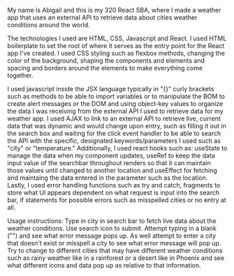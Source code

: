 My name is Abigail and this is my 320 React SBA, where I made a weather app that uses an external API to retrieve data about cities weather conditions around the world. 

The technologies I used are HTML, CSS, Javascript and React. I used HTML boilerplate to set the root of where it serves as the entry point for the React app I've created. I used CSS styling such as flexbox methods, changing the color of the background, shaping the components and elements and spacing and borders around the elements to make everything come together.

 I used javascript inside the JSX language typically in "{}" curly brackets such as methods to be able to import variables or to manipulate the BOM to create alert messages or  the DOM and using object-key values to organize the data I was receiving from the external API I used to retrieve data for my weather app.
I used AJAX to link to an external API to retrieve live, current data that was dynamic and would change upon entry, such as filling it out in the search box and waiting for the click event handler to be able to search the API with the specific, designated keywords/parameters  I used such as "city" or "temperature." Additionally, I used react hooks such as: useState to manage the data when my component updates, useRef to keep the data input value of the searchbar throughout renders so that it can maintain those values until changed to another location and useEffect for fetching and maintaing the data entered in the parameter such as the location.
Lastly, I used error handling functions such as try and catch, fragments to store what UI appears dependent on what request is input into the search bar, if statements for possible errors such as misspelled cities or no entry at all. 

Usage instructions:
Type in city in search bar to fetch live data about the weather conditions. Use search icon to submit. Attempt typing in a blank ("") and see what error message pops up. As well attempt to enter a city that doesn't exist or misspell a city to see what error message will pop up. Try to change to different cities that may have different weather conditions such as rainy weather like in a rainforest or a desert like in Phoenix and see what different icons and data pop up as relative to that information.



